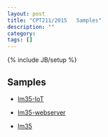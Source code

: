 ```yaml
---
layout: post
title: "CPT211/2015   Samples"
description: ""
category: 
tags: []
---
```

{% include JB/setup %}

## Samples

* [lm35-IoT](https://github.com/hadrihl/lm35-iot)

* [lm35-webserver](https://github.com/hadrihl/lm35-webserver)

* [lm35](https://github.com/hadrihl/lm35)



